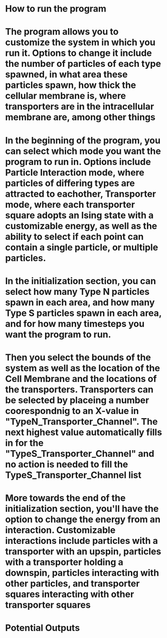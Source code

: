 # How to run the program
# The program allows you to customize the system in which you run it. Options to change it include the number of particles of each type spawned, in what area these particles spawn, how thick the cellular membrane is, where transporters are in the intracellular membrane are, among other things
# In the beginning of the program, you can select which mode you want the program to run in. Options include Particle Interaction mode, where particles of differing types are attracted to eachother, Transporter mode, where each transporter square adopts an Ising state with a customizable energy, as well as the ability to select if each point can contain a single particle, or multiple particles.
# In the initialization section, you can select how many Type N particles spawn in each area, and how many Type S particles spawn in each area, and for how many timesteps you want the program to run.
# Then you select the bounds of the system as well as the location of the Cell Membrane and the locations of the transporters. Transporters can be selected by placeing a number coorespondnig to an X-value in "TypeN_Transporter_Channel". The next highest value automatically fills in for the "TypeS_Transporter_Channel" and no action is needed to fill the TypeS_Transporter_Channel list
# More towards the end of the initialization section, you'll have the option to change the energy from an interaction. Customizable interactions include particles with a transporter with an upspin, particles with a transporter holding a downspin, particles interacting with other particles, and transporter squares interacting with other transporter squares

# Potential Outputs
